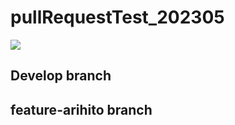 # pullRequestTest_202305

![](https://img.shields.io/badge/version-1.0.0-990000.svg)

## Develop branch

## feature-arihito branch
